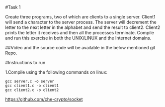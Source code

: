 #Task 1

Create three programs, two of which are clients to a single server. Client1 will send a character to the server process. The server will decrement the letter to the next letter in the alphabet and send the result to client2. Client2 prints the letter it receives and then all the processes terminate. Compile and run this exercise in both the UNIX/LINUX and the Internet domains.

##Video and the source code will be available in the below mentioned git Repo.


#Instructions to run

1.Compile using the following commands on linux:  

`gcc server.c -o server`  
`gcc client1.c -o client1`  
`gcc client2.c -o client2`

https://github.com/che-crypto/socket
